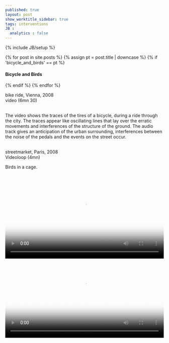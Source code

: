 ```yaml
---
published: true
layout: post
show_worktitle_sidebar: true
tags: interventions
JB :
  analytics : false
---
```


{% include JB/setup %}

<div class="container-parent">
<div class="container-narrow-right">
{% for post in site.posts %}
	{% assign pt = post.title | downcase %}
	{% if 'bicycle_and_birds' == pt %}
<h4><a href="{{ BASE_PATH }}{{ post.url }}"></a>Bicycle and Birds</h4>
	{% endif %}
{% endfor %}

<p>
bike ride, Vienna, 2008<br />
video (6mn 30)<br /><br />

The video shows the traces of the tires of a bicycle, during a ride through the city. The traces appear like oscillating lines that lay over the erratic movements and interferences of the structure of the ground. The audio track gives an anticipation of the urban surrounding, interferences between the noise of the pedals and the events on the street occur.<br /><br />
</p>


<p>
streetmarket, Paris, 2008<br />
Videoloop (4mn)<br />

Birds in a cage.<br /><br />
</p>
</div>


<div class="container-narrow-left">
<video preload="metadata" poster="{{ site.url }}/images/bike_poster.jpg" width="100%" height="auto" controls>
  <source src="{{ site.url }}/images/bike_small.mp4" type="video/mp4" loading="lazy">
</video>

<video preload="metadata" poster="{{ site.url }}/images/birds_poster.jpg" width="100%" height="auto" controls>
  <source src="{{ site.url }}/images/birds_small.mp4" type="video/mp4" loading="lazy">
</video>

</div>
</div>
